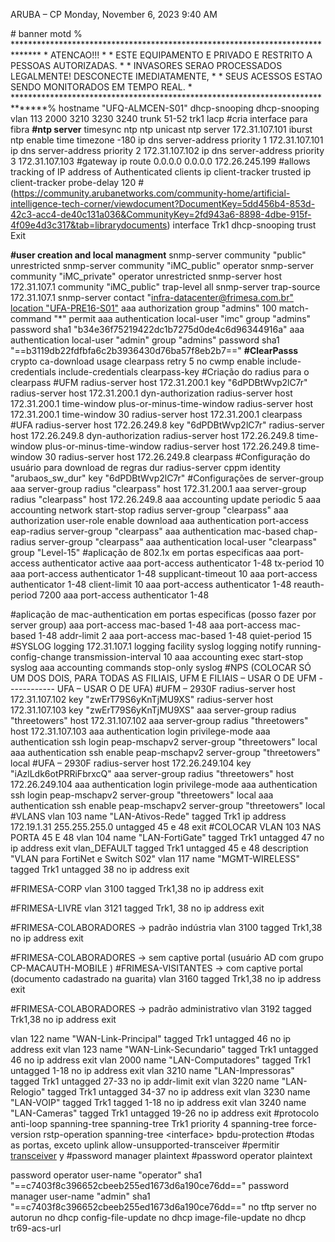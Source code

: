 ARUBA – CP
Monday, November 6, 2023
9:40 AM

\#
banner motd %
\*\*\*\*\*\*\*\*\*\*\*\*\*\*\*\*\*\*\*\*\*\*\*\*\*\*\*\*\*\*\*\*\*\*\*\*\*\*\*\*\*\*\*\*\*\*\*\*\*\*\*\*\*\*\*\*\*\*\*\*\*\*\*\*\*\*\*\*\*\*\*\*\*\*\*\*\*\*
\* ATENCAO!!! \*
\* ESTE EQUIPAMENTO E PRIVADO E RESTRITO A PESSOAS AUTORIZADAS. \*
\* INVASORES SERAO PROCESSADOS LEGALMENTE! DESCONECTE IMEDIATAMENTE, \*
\* SEUS ACESSOS ESTAO SENDO MONITORADOS EM TEMPO REAL. \*
\*\*\*\*\*\*\*\*\*\*\*\*\*\*\*\*\*\*\*\*\*\*\*\*\*\*\*\*\*\*\*\*\*\*\*\*\*\*\*\*\*\*\*\*\*\*\*\*\*\*\*\*\*\*\*\*\*\*\*\*\*\*\*\*\*\*\*\*\*\*\*\*\*\*\*\*\*\*%
hostname "UFQ-ALMCEN-S01"
dhcp-snooping
dhcp-snooping vlan 113 2000 3210 3230 3240
trunk 51-52 trk1 lacp \#cria interface para fibra
**\#ntp server**
timesync ntp
ntp unicast
ntp server 172.31.107.101 iburst
ntp enable
time timezone -180
ip dns server-address priority 1 172.31.107.101
ip dns server-address priority 2 172.31.107.102
ip dns server-address priority 3 172.31.107.103
\#gateway
ip route 0.0.0.0 0.0.0.0 172.26.245.199
\#allows tracking of IP address of Authenticated clients
ip client-tracker trusted
ip client-tracker probe-delay 120
\#(https://community.arubanetworks.com/community-home/artificial-intelligence-tech-corner/viewdocument?DocumentKey=5dd456b4-853d-42c3-acc4-de40c131a036&CommunityKey=2fd943a6-8898-4dbe-915f-4f09e4d3c317&tab=librarydocuments)
interface Trk1
dhcp-snooping trust
Exit

**\#user creation and local managment**
snmp-server community "public" unrestricted
snmp-server community "iMC_public" operator
snmp-server community "iMC_private" operator unrestricted
snmp-server host 172.31.107.1 community "iMC_public" trap-level all
snmp-server trap-source 172.31.107.1
snmp-server contact "[infra-datacenter@frimesa.com.br" location "UFA-PRE16-S01"](mailto:infra-datacenter@frimesa.com.br)
aaa authorization group "admins" 100 match-command "\*" permit
aaa authentication local-user "imc" group "admins" password sha1 "b34e36f75219422dc1b7275d0de4c6d96344916a"
aaa authentication local-user "admin" group "admins" password sha1 "==b3119db22fdfbfa6c2b3936430d76ba57f8eb2b7=="
**\#ClearPasss**
crypto ca-download usage clearpass retry 5
no cwmp enable
include-credentials
include-credentials clearpass-key
\#Criação do radius para o clearpass
\#UFM
radius-server host 172.31.200.1 key "6dPDBtWvp2lC7r"
radius-server host 172.31.200.1 dyn-authorization
radius-server host 172.31.200.1 time-window plus-or-minus-time-window
radius-server host 172.31.200.1 time-window 30
radius-server host 172.31.200.1 clearpass
\#UFA
radius-server host 172.26.249.8 key "6dPDBtWvp2lC7r"
radius-server host 172.26.249.8 dyn-authorization
radius-server host 172.26.249.8 time-window plus-or-minus-time-window
radius-server host 172.26.249.8 time-window 30
radius-server host 172.26.249.8 clearpass
\#Configuração do usuário para download de regras dur
radius-server cppm identity "arubaos_sw_dur" key "6dPDBtWvp2lC7r"
\#Configurações de server-group
aaa server-group radius "clearpass" host 172.31.200.1
aaa server-group radius "clearpass" host 172.26.249.8
aaa accounting update periodic 5
aaa accounting network start-stop radius server-group "clearpass"
aaa authorization user-role enable download
aaa authentication port-access eap-radius server-group "clearpass"
aaa authentication mac-based chap-radius server-group "clearpass"
aaa authentication local-user "clearpass" group "Level-15"
\#aplicação de 802.1x em portas especificas
aaa port-access authenticator active
aaa port-access authenticator 1-48 tx-period 10
aaa port-access authenticator 1-48 supplicant-timeout 10
aaa port-access authenticator 1-48 client-limit 10
aaa port-access authenticator 1-48 reauth-period 7200
aaa port-access authenticator 1-48

\#aplicação de mac-authentication em portas especificas (posso fazer por server group)
aaa port-access mac-based 1-48
aaa port-access mac-based 1-48 addr-limit 2
aaa port-access mac-based 1-48 quiet-period 15
\#SYSLOG
logging 172.31.107.1
logging facility syslog
logging notify running-config-change transmission-interval 10
aaa accounting exec start-stop syslog
aaa accounting commands stop-only syslog
\#NPS (COLOCAR SÓ UM DOS DOIS, PARA TODAS AS FILIAIS, UFM E FILIAIS – USAR O DE UFM ------------ UFA – USAR O DE UFA)
\#UFM – 2930F
radius-server host 172.31.107.102 key "zwErT79S6yKnTjMU9XS"
radius-server host 172.31.107.103 key "zwErT79S6yKnTjMU9XS"
aaa server-group radius "threetowers" host 172.31.107.102
aaa server-group radius "threetowers" host 172.31.107.103
aaa authentication login privilege-mode
aaa authentication ssh login peap-mschapv2 server-group "threetowers" local
aaa authentication ssh enable peap-mschapv2 server-group "threetowers" local
\#UFA – 2930F
radius-server host 172.26.249.104 key "iAzlLdk6otPRRiFbrxcQ"
aaa server-group radius "threetowers" host 172.26.249.104
aaa authentication login privilege-mode
aaa authentication ssh login peap-mschapv2 server-group "threetowers" local
aaa authentication ssh enable peap-mschapv2 server-group "threetowers" local
\#VLANS
vlan 103
name "LAN-Ativos-Rede"
tagged Trk1
ip address 172.19.1.31 255.255.255.0
untagged 45 e 48
exit
\#COLOCAR VLAN 103 NAS PORTA 45 E 48
vlan 104
name "LAN-FortiGate"
tagged Trk1
untagged 47
no ip address
exit
vlan_DEFAULT
tagged Trk1
untagged 45 e 48
description "VLAN para FortiNet e Switch S02"
vlan 117
name "MGMT-WIRELESS"
tagged Trk1
untagged 38
no ip address
exit

\#FRIMESA-CORP
vlan 3100
tagged Trk1,38
no ip address
exit

\#FRIMESA-LIVRE
vlan 3121
tagged Trk1, 38
no ip address
exit

\#FRIMESA-COLABORADORES -\> padrão indústria
vlan 3100
tagged Trk1,38
no ip address
exit

\#FRIMESA-COLABORADORES -\> sem captive portal (usuário AD com grupo CP-MACAUTH-MOBILE )
\#FRIMESA-VISITANTES -\> com captive portal (documento cadastrado na guarita)
vlan 3160
tagged Trk1,38
no ip address
exit

\#FRIMESA-COLABORADORES -\> padrão administrativo
vlan 3192
tagged Trk1,38
no ip address
exit

vlan 122
name "WAN-Link-Principal"
tagged Trk1
untagged 46
no ip address
exit
vlan 123
name "WAN-Link-Secundario"
tagged Trk1
untagged 46
no ip address
exit
vlan 2000
name "LAN-Computadores"
tagged Trk1
untagged 1-18
no ip address
exit
vlan 3210
name "LAN-Impressoras"
tagged Trk1
untagged 27-33
no ip addr-limit
exit
vlan 3220
name "LAN-Relogio"
tagged Trk1
untagged 34-37
no ip address
exit
vlan 3230
name "LAN-VOIP"
tagged Trk1
tagged 1-18
no ip address
exit
vlan 3240
name "LAN-Cameras"
tagged Trk1
untagged 19-26
no ip address
exit
\#protocolo anti-loop
spanning-tree
spanning-tree Trk1 priority 4
spanning-tree force-version rstp-operation
spanning-tree \<interface\> bpdu-protection \#todas as portas, exceto uplink
allow-unsupported-transceiver
\#permitir <u>transceiver</u>
y
\#password manager plaintext
\#password operator plaintext

password operator user-name "operator" sha1 "==c7403f8c396652cbeeb255ed1673d6a190ce76dd=="
password manager user-name "admin" sha1 "==c7403f8c396652cbeeb255ed1673d6a190ce76dd=="
no tftp server
no autorun
no dhcp config-file-update
no dhcp image-file-update
no dhcp tr69-acs-url
